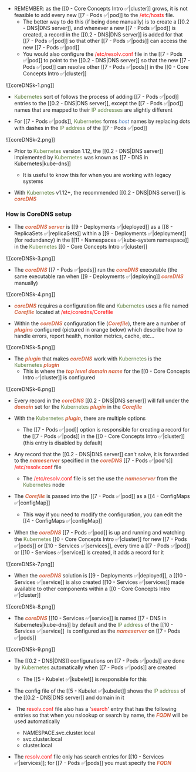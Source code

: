 - REMEMBER: as the [[0 - Core Concepts Intro ✅|cluster]] grows, it is not feasible to add every new [[7 - Pods ✅|pod]] to the <span style="color:red">/etc/hosts</span> file.
	- The better way to do this (if being done manually) is to create a [[0.2 - DNS|DNS server]], and whenever a new [[7 - Pods ✅|pod]] is created, a record in the [[0.2 - DNS|DNS server]] is added for that [[7 - Pods ✅|pod]] so that other [[7 - Pods ✅|pods]] can access the new [[7 - Pods ✅|pod]]
	- You would also configure the <span style="color:red">/etc/resolv.conf</span> file in the [[7 - Pods ✅|pod]] to point to the [[0.2 - DNS|DNS server]] so that the new [[7 - Pods ✅|pod]] can resolve other [[7 - Pods ✅|pods]] in the [[0 - Core Concepts Intro ✅|cluster]]

![[coreDNSk-1.png]]

- <span style="color:#5c7e3e">Kubernetes</span> sort of follows the process of adding [[7 - Pods ✅|pod]] entries to the [[0.2 - DNS|DNS server]], except the [[7 - Pods ✅|pod]] names that are mapped to their <span style="color:#5c7e3e">IP addresses</span> are slightly different

- For [[7 - Pods ✅|pods]], <span style="color:#5c7e3e">Kubernetes</span> forms <i><span style="color:#477bbe">host</span></i> names by replacing dots with dashes in the <span style="color:#5c7e3e">IP address</span> of the [[7 - Pods ✅|pod]]

![[coreDNSk-2.png]]

- Prior to <span style="color:#5c7e3e">Kubernetes</span> version 1.12, the [[0.2 - DNS|DNS server]] implemented by <span style="color:#5c7e3e">Kubernetes</span> was known as [[7 - DNS in Kubernetes|kube-dns]]
	- It is useful to know this for when you are working with legacy systems

- With <span style="color:#5c7e3e">Kubernetes</span> v1.12+, the recommended [[0.2 - DNS|DNS server]] is <b><i><span style="color:#d46644">coreDNS</span></i></b>

### How is CoreDNS setup

- The <b><i><span style="color:#d46644">coreDNS server</span></i></b> is [[9 - Deployments ✅|deployed]] as a [[8 - ReplicaSets ✅|replicaSets]] within a [[9 - Deployments ✅|deployment]] (for redundancy) in the [[11 - Namespaces ✅|kube-system namespace]] in the <span style="color:#5c7e3e">Kubernetes</span> [[0 - Core Concepts Intro ✅|cluster]]

![[coreDNSk-3.png]]

- The <b><i><span style="color:#d46644">coreDNS</span></i></b> [[7 - Pods ✅|pods]] run the <b><i><span style="color:#d46644">coreDNS</span></i></b> executable (the same executable ran when [[9 - Deployments ✅|deploying]] <b><i><span style="color:#d46644">coreDNS</span></i></b> manually)

![[coreDNSk-4.png]]

- <b><i><span style="color:#d46644">coreDNS</span></i></b> requires a configuration file and <span style="color:#5c7e3e">Kubernetes</span> uses a file named <b><i><span style="color:#d46644">Corefile</span></i></b> located at <span style="color:red">/etc/coredns/Corefile</span>

- Within the <b><i><span style="color:#d46644">coreDNS</span></i></b> configuration file (<b><i><span style="color:#d46644">Corefile</span></i></b>), there are a number of <b><i><span style="color:#d46644">plugins</span></i></b> configured (pictured in orange below) which describe how to handle errors, report health, monitor metrics, cache, etc…

![[coreDNSk-5.png]]

- The <b><i><span style="color:#d46644">plugin</span></i></b> that makes <b><i><span style="color:#d46644">coreDNS</span></i></b> work with <span style="color:#5c7e3e">Kubernetes</span> is the <span style="color:#5c7e3e">Kubernetes</span> <b><i><span style="color:#d46644">plugin</span></i></b>
	- This is where the <b><i><span style="color:#d46644">top level domain name</span></i></b> for the [[0 - Core Concepts Intro ✅|cluster]] is configured

![[coreDNSk-6.png]]

- Every record in the <b><i><span style="color:#d46644">coreDNS</span></i></b> [[0.2 - DNS|DNS server]] will fall under the <b><i><span style="color:#d46644">domain</span></i></b> set for the <span style="color:#5c7e3e">Kubernetes</span> <b><i><span style="color:#d46644">plugin</span></i></b> in the <b><i><span style="color:#d46644">Corefile</span></i></b>

- With the <span style="color:#5c7e3e">Kubernetes</span> <b><i><span style="color:#d46644">plugin</span></i></b>, there are multiple options
	- The [[7 - Pods ✅|pod]] option is responsible for creating a record for the [[7 - Pods ✅|pods]] in the [[0 - Core Concepts Intro ✅|cluster]] (this entry is disabled by default)

- Any record that the [[0.2 - DNS|DNS server]] can't solve, it is forwarded to the <b><i><span style="color:#d46644">nameserver</span></i></b> specified in the <b><i><span style="color:#d46644">coreDNS</span></i></b> [[7 - Pods ✅|pod's]] <span style="color:red">/etc/resolv.conf</span> file
	- The <span style="color:red">/etc/resolv.conf</span> file is set the use the <b><i><span style="color:#d46644">nameserver</span></i></b> from the <span style="color:#5c7e3e">Kubernetes</span> node

- The <b><i><span style="color:#d46644">Corefile</span></i></b> is passed into the [[7 - Pods ✅|pod]] as a [[4 - ConfigMaps ✅|configMap]]
	- This way if you need to modify the configuration, you can edit the [[4 - ConfigMaps ✅|configMap]]

- When the <b><i><span style="color:#d46644">coreDNS</span></i></b> [[7 - Pods ✅|pod]] is up and running and watching the <span style="color:#5c7e3e">Kubernetes</span> [[0 - Core Concepts Intro ✅|cluster]] for new [[7 - Pods ✅|pods]] or [[10 - Services ✅|services]], every time a [[7 - Pods ✅|pod]] or [[10 - Services ✅|service]] is created, it adds a record for it

![[coreDNSk-7.png]]

- When the <b><i><span style="color:#d46644">coreDNS</span></i></b> solution is [[9 - Deployments ✅|deployed]], a [[10 - Services ✅|service]] is also created [[10 - Services ✅|services]] made available to other components within a [[0 - Core Concepts Intro ✅|cluster]]

![[coreDNSk-8.png]]

- The <b><i><span style="color:#d46644">coreDNS</span></i></b> [[10 - Services ✅|service]] is named [[7 - DNS in Kubernetes|kube-dns]] by default and the <span style="color:#5c7e3e">IP address</span> of the [[10 - Services ✅|service]]  is configured as the <b><i><span style="color:#d46644">nameserver</span></i></b> on [[7 - Pods ✅|pods]]

![[coreDNSk-9.png]]

- The [[0.2 - DNS|DNS]] configurations on [[7 - Pods ✅|pods]] are done by <span style="color:#5c7e3e">Kubernetes</span> automatically when [[7 - Pods ✅|pods]] are created
	- The [[5 - Kubelet ✅|kubelet]] is responsible for this

- The config file of the [[5 - Kubelet ✅|kubelet]] shows the <span style="color:#5c7e3e">IP address</span> of the [[0.2 - DNS|DNS server]] and domain in it

-  The <span style="color:red">resolv.conf</span> file also has a '<span style="color:red">search</span>' entry that has the following entries so that when you nslookup or search by name, the <b><i><span style="color:#d46644">FQDN</span></i></b> will be used automatically
	- NAMESPACE.svc.cluster.local
	- svc.cluster.local
	- cluster.local

- The <span style="color:red">resolv.conf</span> file only has search entries for [[10 - Services ✅|services]]; for [[7 - Pods ✅|pods]] you must specify the <b><i><span style="color:#d46644">FQDN</span></i></b>